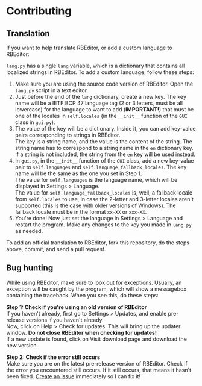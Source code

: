# Contributing
## Translation
If you want to help translate RBEditor, or add a custom language to RBEditor:

`lang.py` has a single `lang` variable, which is a dictionary that contains all localized strings in RBEditor. To add a custom language, follow these steps:
1. Make sure you are using the source code version of RBEditor. Open the `lang.py` script in a text editor.
2. Just before the end of the `lang` dictionary, create a new key. The key name will be a IETF BCP 47 language tag (2 or 3 letters, must be all lowercase) for the language to want to add (**IMPORTANT!**) that must be one of the locales in `self.locales` (in the `__init__` function of the `GUI` class in `gui.py`).
3. The value of the key will be a dictionary. Inside it, you can add key-value pairs corresponding to strings in RBEditor.<br>The key is a string name, and the value is the content of the string. The string name has to correspond to a string name in the `en` dictionary key. If a string is not included, the string from the `en` key will be used instead.
4. In `gui.py`, in the `__init__` function of the `GUI` class, add a new key-value pair to `self.languages` and `self.language_fallback_locales`. The key name will be the same as the one you set in Step 1.<br>The value for `self.languages` is the language name, which will be displayed in Settings \> Language.<br>The value for `self.language_fallback_locales` is, well, a fallback locale from `self.locales` to use, in case the 2-letter and 3-letter locales aren't supported (this is the case with older versions of Windows). The fallback locale must be in the format `xx-XX` or `xxx-XX`.
5. You're done! Now just set the language in Settings \> Language and restart the program. Make any changes to the key you made in `lang.py` as needed.

To add an official translation to RBEditor, fork this repository, do the steps above, commit, and send a pull request.

## Bug hunting
While using RBEditor, make sure to look out for exceptions. Usually, an exception will be caught by the program, which will show a messagebox containing the traceback. When you see this, do these steps:

**Step 1: Check if you're using an old version of RBEditor**  
If you haven't already, first go to Settings \> Updates, and enable pre-release versions if you haven't already.  
Now, click on Help \> Check for updates. This will bring up the updater window. **Do not close RBEditor when checking for updates!**  
If a new update is found, click on Visit download page and download the new version.

**Step 2: Check if the error still occurs**  
Make sure you are on the latest pre-release version of RBEditor. Check if the error you encountered still occurs. If it still occurs, that means it hasn't been fixed. [Create an issue](https://github.com/gamingwithevets/rbeditor/issues) immediately so I can fix it!
